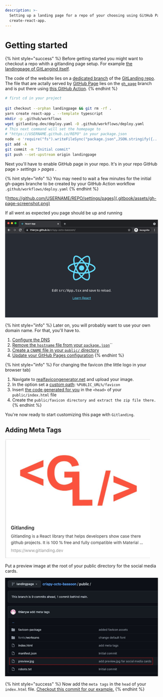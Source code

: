 ```yaml
---
description: >-
  Setting up a landing page for a repo of your choosing using GitHub Pages and
  create-react-app.
---
```


# Getting started

{% hint style="success" %}
Before getting started you might want to checkout a repo whith a gitlanding page setup. For example [the landingpage of GitLangind itself](https://www.gitlanding.dev).

The code of the website lies on a [dedicated branch](https://github.com/thieryw/gitlanding/tree/4e5a33ed312227efcf7d26332ea87c19331f1eed) of the [GitLanding repo](https://github.com/thieryw/gitlanding/tree/2105d99c84b76f6c6b0647484171c5e09a61dbf5). The file that are actally served by [GitHub Page](https://pages.github.com) lies on the [`gh_page`](https://github.com/thieryw/gitlanding/tree/b11d5dab0df08a84b7acc72a25d0c3fa7c78cc6b) branch and is put there using [this GitHub Action](https://github.com/thieryw/gitlanding/blob/eb85ca1fea7ce0ce21837d1e0ba7a6bb1a784b19/.github/workflows/deploy.yml#L21).
{% endhint %}

```bash
# first cd in your project

git checkout --orphan landingpage && git rm -rf .
yarn create react-app . --template typescript
mkdir -p .github/workflows
wget gitlanding.dev/deploy.yaml -O .github/workflows/deploy.yaml
# This next command will set the homepage to 
# "https://USERNAME.github.io/REPO" in your package.json
node -e 'require("fs").writeFileSync("package.json",JSON.stringify({...require("./package.json"), "homepage": (()=>{ const [r, u]= `${require("child_process").execSync("git remote get-url origin")}`.replace(/\r?\n$/, "").split("/").reverse(); return `https://${u}.github.io/${r}`; })()},null,2))'
git add -A
git commit -m "Initial commit"
git push --set-upstream origin landingpage
```

Next you'll have to enable GitHub page in your repo.  It's in your repo GitHub page > _settings > pages_ .

{% hint style="info" %}
You may need to wait a few minutes for the initial gh-pages branche to be created by your GitHub Action workflow `.github/workflows/deploy.yaml`
{% endhint %}

![https://github.com/USERNAME/REPO/settings/pages](.gitbook/assets/gh-page-screenshot.png)

If all went as expected you page should be up and running

![](.gitbook/assets/react-app-screen-shot.png)

{% hint style="info" %}
Later on, you will probably want to use your own domain name. For that, you'll have to.

1. [Configure the DNS](https://user-images.githubusercontent.com/39378411/135731113-660804da-060d-4c60-b4d5-8b944fe00a5d.png)
2. [Remove the `hostname` file from your `package.json`](https://github.com/thieryw/crispy-octo-bassoon/blob/431679969c454772605d2d16ad69290559a43cba/package.json#L39)``
3. [Create a `CNAME` file in your `public/` directory](https://github.com/thieryw/gitlanding/blob/landingpage/public/CNAME)
4. [Update your GitHub Pages configuration](https://user-images.githubusercontent.com/39378411/135731497-b1f0bb1b-413d-4aae-bc8e-6d77174aae41.png)
{% endhint %}

{% hint style="info" %}
For changing the favicon (the little logo in your browser tab)

1. Navigate to [realfavicongenerator.net](https://realfavicongenerator.net) and upload your image.
2. In the option set a [custom path](https://user-images.githubusercontent.com/6702424/137597391-1d0d5b26-0f5b-4d8d-8d29-46d874c4f4e0.png): `%PUBLIC_URL%/favicon`
3. Insert [the code generated for you](https://user-images.githubusercontent.com/6702424/137597436-4f85641e-16a3-4cb9-8c4f-5fd4baf8effc.png) in the `<head>` of your `public/index.html` file
4. Create the `public/favicon directory and extract the zip file there.`
{% endhint %}

You're now ready to start customizing this page with `Gitlanding`.

## Adding Meta Tags

![](<.gitbook/assets/Screenshot 2021-10-17 at 12.07.53.png>)

Put a preview image at the root of your public directory for the social media cards.

![](.gitbook/assets/preview-2-.jpg)

{% hint style="success" %}
Now add the `meta tags` in the `head` of your `index.html` file. [Checkout  this commit for our example.](https://github.com/thieryw/crispy-octo-bassoon/commit/143c6ac0a920896c4493b9ef6ab8233f0c7db95b)
{% endhint %}
